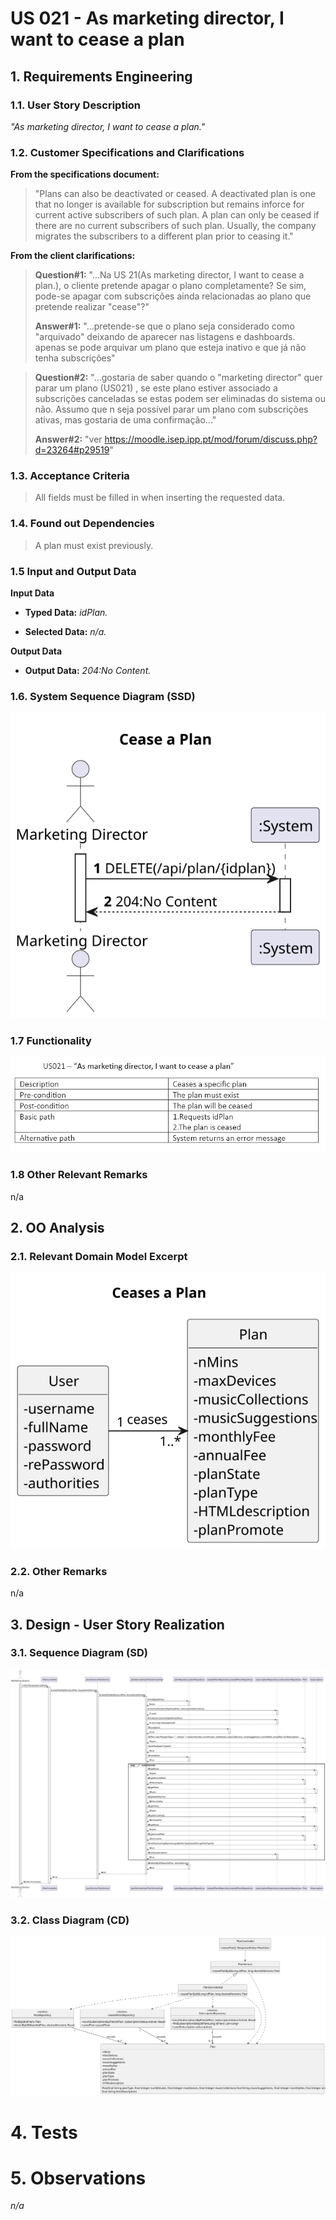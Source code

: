 # US 021 - As marketing director, I want to cease a plan


## 1. Requirements Engineering

### 1.1. User Story Description

*"As marketing director, I want to cease a plan."*

### 1.2. Customer Specifications and Clarifications 

**From the specifications document:**

> "Plans can also be deactivated or ceased. A deactivated plan is one that no longer is available for subscription but remains inforce for current active subscribers of such plan. A plan can only be ceased if there are no current subscribers of such plan. Usually, the company migrates the subscribers to a different plan prior to ceasing it."

**From the client clarifications:**

> **Question#1:** "...Na US 21(As marketing director, I want to cease a plan.), o cliente pretende apagar o plano completamente? Se sim, pode-se apagar com subscrições ainda relacionadas ao plano que pretende realizar "cease"?"
>
> **Answer#1:** "...pretende-se que o plano seja considerado como "arquivado" deixando de aparecer nas listagens e dashboards. apenas se pode arquivar um plano que esteja inativo e que já não tenha subscrições"

> **Question#2:** "...gostaria de saber quando o "marketing director" quer parar um plano (US021) , se este plano estiver associado a subscrições canceladas se estas podem ser eliminadas do sistema ou não. Assumo que n seja possível parar um plano com subscrições ativas, mas gostaria de uma confirmação..."
>
> **Answer#2:** "ver https://moodle.isep.ipp.pt/mod/forum/discuss.php?d=23264#p29519"

### 1.3. Acceptance Criteria

> All fields must be filled in when inserting the requested data.

### 1.4. Found out Dependencies

> A plan must exist previously.

### 1.5 Input and Output Data

**Input Data**
* **Typed Data:**
  *idPlan.*

* **Selected Data:**
  *n/a.*

**Output Data**
* **Output Data:**
  *204:No Content.*


### 1.6. System Sequence Diagram (SSD)

![US021-SSD](US021-SSD.svg)

### 1.7 Functionality

![FunctionalityUS021.png](FunctionalityUS021.png)

### 1.8 Other Relevant Remarks

n/a

## 2. OO Analysis

### 2.1. Relevant Domain Model Excerpt

![US021-MD](US021-MD.svg)

### 2.2. Other Remarks

n/a

## 3. Design - User Story Realization

### 3.1. Sequence Diagram (SD)

![US021-SD](US021-SD.svg)

### 3.2. Class Diagram (CD)

![US021-CD](US021-CD.svg)

# 4. Tests 



   	

# 5. Observations

*n/a*




